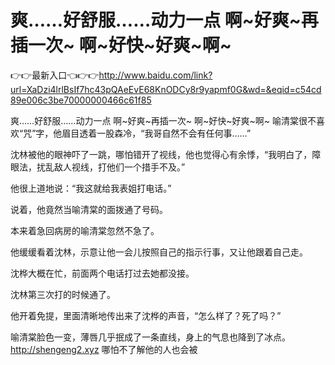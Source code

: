 # 爽……好舒服……动力一点 啊~好爽~再插一次~ 啊~好快~好爽~啊~

👉👉最新入口👈👉👉http://www.baidu.com/link?url=XaDzi4lrlBsIf7hc43pQAeEvE68KnODCy8r9yapmf0G&wd=&eqid=c54cd89e006c3be70000000466c61f85

爽……好舒服……动力一点 啊~好爽~再插一次~ 啊~好快~好爽~啊~
喻清棠很不喜欢“咒”字，他眉目透着一股森冷，“我哥自然不会有任何事……”

沈林被他的眼神吓了一跳，哪怕错开了视线，他也觉得心有余悸，“我明白了，障眼法，扰乱敌人视线，打他们一个措手不及。”

他很上道地说：“我这就给我表姐打电话。”

说着，他竟然当喻清棠的面拨通了号码。

本来着急回病房的喻清棠忽然不急了。

他缓缓看着沈林，示意让他一会儿按照自己的指示行事，又让他跟着自己走。

沈桦大概在忙，前面两个电话打过去她都没接。

沈林第三次打的时候通了。

他开着免提，里面清晰地传出来了沈桦的声音，“怎么样了？死了吗？”

喻清棠脸色一变，薄唇几乎抿成了一条直线，身上的气息也降到了冰点。
http://shengeng2.xyz
哪怕不了解他的人也会被
